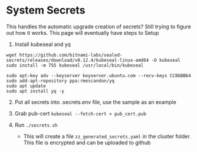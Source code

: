 # System Secrets

This handles the automatic upgrade creation of secrets? Still trying to figure out how it works. This page will eventually have steps to Setup

1. Install kubeseal and yq
  ```
  wget https://github.com/bitnami-labs/sealed-secrets/releases/download/v0.12.4/kubeseal-linux-amd64 -O kubeseal
  sudo install -m 755 kubeseal /usr/local/bin/kubeseal

  sudo apt-key adv --keyserver keyserver.ubuntu.com --recv-keys CC86BB64
  sudo add-apt-repository ppa:rmescandon/yq
  sudo apt update
  sudo apt install yq -y
  ```
2. Put all secrets into .secrets.env file, use the sample as an example

3. Grab pub-cert
`kubeseal --fetch-cert > pub_cert.pub`

4. Run `./secrets.sh`
    - This will create a file `zz_generated_secrets.yaml` in the cluster folder. This file is encrypted and can be uploaded to github
